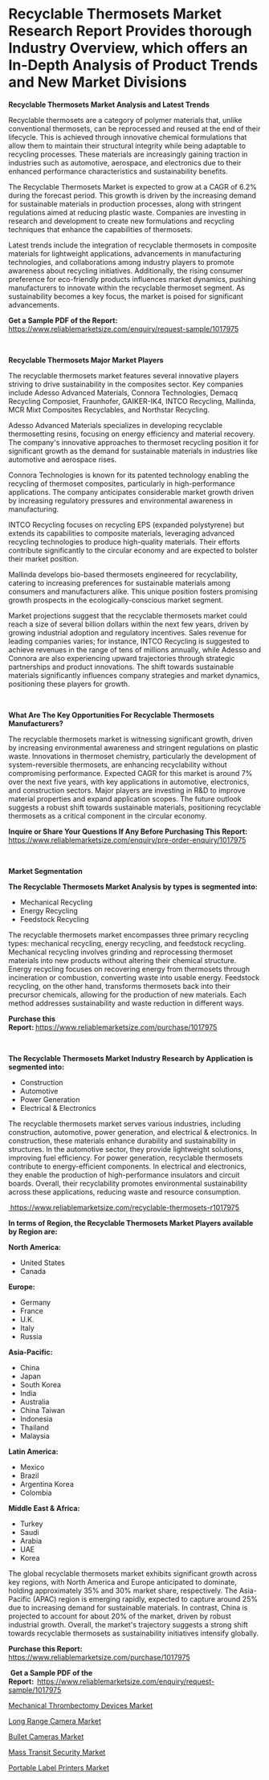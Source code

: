 <p><h1>Recyclable Thermosets Market Research Report Provides thorough Industry Overview, which offers an In-Depth Analysis of Product Trends and New Market Divisions</h1></p><p><strong>Recyclable Thermosets Market Analysis and Latest Trends</strong></p>
<p><p>Recyclable thermosets are a category of polymer materials that, unlike conventional thermosets, can be reprocessed and reused at the end of their lifecycle. This is achieved through innovative chemical formulations that allow them to maintain their structural integrity while being adaptable to recycling processes. These materials are increasingly gaining traction in industries such as automotive, aerospace, and electronics due to their enhanced performance characteristics and sustainability benefits.</p><p>The Recyclable Thermosets Market is expected to grow at a CAGR of 6.2% during the forecast period. This growth is driven by the increasing demand for sustainable materials in production processes, along with stringent regulations aimed at reducing plastic waste. Companies are investing in research and development to create new formulations and recycling techniques that enhance the capabilities of thermosets. </p><p>Latest trends include the integration of recyclable thermosets in composite materials for lightweight applications, advancements in manufacturing technologies, and collaborations among industry players to promote awareness about recycling initiatives. Additionally, the rising consumer preference for eco-friendly products influences market dynamics, pushing manufacturers to innovate within the recyclable thermoset segment. As sustainability becomes a key focus, the market is poised for significant advancements.</p></p>
<p><strong>Get a Sample PDF of the Report:&nbsp;</strong> <a href="https://www.reliablemarketsize.com/enquiry/request-sample/1017975?utm_campaign=1105&utm_medium=2&utm_source=Github&utm_content=ia&utm_term=17112024&utm_id=recyclable-thermosets">https://www.reliablemarketsize.com/enquiry/request-sample/1017975</a></p>
<p>&nbsp;</p>
<p><strong>Recyclable Thermosets Major Market Players</strong></p>
<p><p>The recyclable thermosets market features several innovative players striving to drive sustainability in the composites sector. Key companies include Adesso Advanced Materials, Connora Technologies, Demacq Recycling Composiet, Fraunhofer, GAIKER-IK4, INTCO Recycling, Mallinda, MCR Mixt Composites Recyclables, and Northstar Recycling.</p><p>Adesso Advanced Materials specializes in developing recyclable thermosetting resins, focusing on energy efficiency and material recovery. The company's innovative approaches to thermoset recycling position it for significant growth as the demand for sustainable materials in industries like automotive and aerospace rises.</p><p>Connora Technologies is known for its patented technology enabling the recycling of thermoset composites, particularly in high-performance applications. The company anticipates considerable market growth driven by increasing regulatory pressures and environmental awareness in manufacturing.</p><p>INTCO Recycling focuses on recycling EPS (expanded polystyrene) but extends its capabilities to composite materials, leveraging advanced recycling technologies to produce high-quality materials. Their efforts contribute significantly to the circular economy and are expected to bolster their market position.</p><p>Mallinda develops bio-based thermosets engineered for recyclability, catering to increasing preferences for sustainable materials among consumers and manufacturers alike. This unique position fosters promising growth prospects in the ecologically-conscious market segment.</p><p>Market projections suggest that the recyclable thermosets market could reach a size of several billion dollars within the next few years, driven by growing industrial adoption and regulatory incentives. Sales revenue for leading companies varies; for instance, INTCO Recycling is suggested to achieve revenues in the range of tens of millions annually, while Adesso and Connora are also experiencing upward trajectories through strategic partnerships and product innovations. The shift towards sustainable materials significantly influences company strategies and market dynamics, positioning these players for growth.</p></p>
<p>&nbsp;</p>
<p><strong>What Are The Key Opportunities For Recyclable Thermosets Manufacturers?</strong></p>
<p><p>The recyclable thermosets market is witnessing significant growth, driven by increasing environmental awareness and stringent regulations on plastic waste. Innovations in thermoset chemistry, particularly the development of system-reversible thermosets, are enhancing recyclability without compromising performance. Expected CAGR for this market is around 7% over the next five years, with key applications in automotive, electronics, and construction sectors. Major players are investing in R&D to improve material properties and expand application scopes. The future outlook suggests a robust shift towards sustainable materials, positioning recyclable thermosets as a critical component in the circular economy.</p></p>
<p><strong>Inquire or Share Your Questions If Any Before Purchasing This Report:</strong> <a href="https://www.reliablemarketsize.com/enquiry/pre-order-enquiry/1017975?utm_campaign=1105&utm_medium=2&utm_source=Github&utm_content=ia&utm_term=17112024&utm_id=recyclable-thermosets">https://www.reliablemarketsize.com/enquiry/pre-order-enquiry/1017975</a></p>
<p>&nbsp;</p>
<p><strong>Market Segmentation</strong></p>
<p><strong>The Recyclable Thermosets Market Analysis by types is segmented into:</strong></p>
<p><ul><li>Mechanical Recycling</li><li>Energy Recycling</li><li>Feedstock Recycling</li></ul></p>
<p><p>The recyclable thermosets market encompasses three primary recycling types: mechanical recycling, energy recycling, and feedstock recycling. Mechanical recycling involves grinding and reprocessing thermoset materials into new products without altering their chemical structure. Energy recycling focuses on recovering energy from thermosets through incineration or combustion, converting waste into usable energy. Feedstock recycling, on the other hand, transforms thermosets back into their precursor chemicals, allowing for the production of new materials. Each method addresses sustainability and waste reduction in different ways.</p></p>
<p><strong>Purchase this Report:&nbsp;</strong><a href="https://www.reliablemarketsize.com/purchase/1017975?utm_campaign=1105&utm_medium=2&utm_source=Github&utm_content=ia&utm_term=17112024&utm_id=recyclable-thermosets">https://www.reliablemarketsize.com/purchase/1017975</a></p>
<p>&nbsp;</p>
<p><strong>The Recyclable Thermosets Market Industry Research by Application is segmented into:</strong></p>
<p><ul><li>Construction</li><li>Automotive</li><li>Power Generation</li><li>Electrical & Electronics</li></ul></p>
<p><p>The recyclable thermosets market serves various industries, including construction, automotive, power generation, and electrical & electronics. In construction, these materials enhance durability and sustainability in structures. In the automotive sector, they provide lightweight solutions, improving fuel efficiency. For power generation, recyclable thermosets contribute to energy-efficient components. In electrical and electronics, they enable the production of high-performance insulators and circuit boards. Overall, their recyclability promotes environmental sustainability across these applications, reducing waste and resource consumption.</p></p>
<p><a href="https://www.reliablemarketsize.com/recyclable-thermosets-r1017975?utm_campaign=1105&utm_medium=2&utm_source=Github&utm_content=ia&utm_term=17112024&utm_id=recyclable-thermosets">&nbsp;https://www.reliablemarketsize.com/recyclable-thermosets-r1017975</a></p>
<p><strong>In terms of Region, the Recyclable Thermosets Market Players available by Region are:</strong></p>
<p>
    <p> <strong> North America: </strong>
        <ul>
            <li>United States</li>
            <li>Canada</li>
        </ul>
        </p> 
    <p> <strong> Europe: </strong>
        <ul>
            <li>Germany</li>
            <li>France</li>
            <li>U.K.</li>
            <li>Italy</li>
            <li>Russia</li>
        </ul>
        </p> 
    <p> <strong> Asia-Pacific: </strong>
        <ul>
            <li>China</li>
            <li>Japan</li>
            <li>South Korea</li>
            <li>India</li>
            <li>Australia</li>
            <li>China Taiwan</li>
            <li>Indonesia</li>
            <li>Thailand</li>
            <li>Malaysia</li>
        </ul>
        </p> 
    <p> <strong> Latin America: </strong>
        <ul>
            <li>Mexico</li>
            <li>Brazil</li>
            <li>Argentina Korea</li>
            <li>Colombia</li>
        </ul>
        </p> 
    <p> <strong> Middle East & Africa: </strong>
        <ul>
            <li>Turkey</li>
            <li>Saudi</li>
            <li>Arabia</li>
            <li>UAE</li>
            <li>Korea</li>
        </ul>
    </p>
    </p>
<p><p>The global recyclable thermosets market exhibits significant growth across key regions, with North America and Europe anticipated to dominate, holding approximately 35% and 30% market share, respectively. The Asia-Pacific (APAC) region is emerging rapidly, expected to capture around 25% due to increasing demand for sustainable materials. In contrast, China is projected to account for about 20% of the market, driven by robust industrial growth. Overall, the market's trajectory suggests a strong shift towards recyclable thermosets as sustainability initiatives intensify globally.</p></p>
<p><strong>Purchase this Report: </strong><a href="https://www.reliablemarketsize.com/purchase/1017975?utm_campaign=1105&utm_medium=2&utm_source=Github&utm_content=ia&utm_term=17112024&utm_id=recyclable-thermosets">https://www.reliablemarketsize.com/purchase/1017975</a></p>
<p>&nbsp;<strong>Get a Sample PDF of the Report:&nbsp;&nbsp;</strong><a href="https://www.reliablemarketsize.com/enquiry/request-sample/1017975?utm_campaign=1105&utm_medium=2&utm_source=Github&utm_content=ia&utm_term=17112024&utm_id=recyclable-thermosets">https://www.reliablemarketsize.com/enquiry/request-sample/1017975</a></p>
<p><strong></strong></p>
<p><p><a href="https://issuu.com/reportprime-2/docs/mechanical-thrombectomy-devices-mar_ea1a6bd57dd8a1?utm_campaign=1105&utm_medium=2&utm_source=Github&utm_content=ia&utm_term=17112024&utm_id=recyclable-thermosets">Mechanical Thrombectomy Devices Market</a></p><p><a href="https://www.linkedin.com/pulse/emerging-opportunities-challenges-global-long-range-kotze?utm_campaign=1105&utm_medium=2&utm_source=Github&utm_content=ia&utm_term=17112024&utm_id=recyclable-thermosets">Long Range Camera Market</a></p><p><a href="https://www.linkedin.com/pulse/bullet-cameras-market-maturity-analysis-regional-disparities-bbxme?utm_campaign=1105&utm_medium=2&utm_source=Github&utm_content=ia&utm_term=17112024&utm_id=recyclable-thermosets">Bullet Cameras Market</a></p><p><a href="https://issuu.com/reportprime-2/docs/mass-transit-security-market-size-2_68a3171c49dd1b?utm_campaign=1105&utm_medium=2&utm_source=Github&utm_content=ia&utm_term=17112024&utm_id=recyclable-thermosets">Mass Transit Security Market</a></p><p><a href="https://www.linkedin.com/pulse/portable-label-printers-market-trends-focusing-insight-forecast-g5xze?utm_campaign=1105&utm_medium=2&utm_source=Github&utm_content=ia&utm_term=17112024&utm_id=recyclable-thermosets">Portable Label Printers Market</a></p></p>